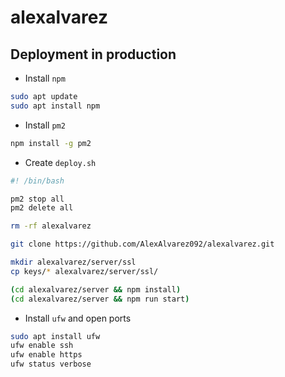 # alexalvarez

## Deployment in production

- Install `npm`

```bash
sudo apt update
sudo apt install npm
```

- Install `pm2`

```bash
npm install -g pm2
```

- Create `deploy.sh`

```bash
#! /bin/bash

pm2 stop all
pm2 delete all

rm -rf alexalvarez

git clone https://github.com/AlexAlvarez092/alexalvarez.git

mkdir alexalvarez/server/ssl
cp keys/* alexalvarez/server/ssl/

(cd alexalvarez/server && npm install)
(cd alexalvarez/server && npm run start)
```

- Install `ufw` and open ports

```bash
sudo apt install ufw
ufw enable ssh
ufw enable https
ufw status verbose
```
